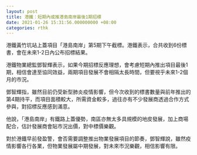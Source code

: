 ```yaml
---
layout: post
title: 港鐵：短期內或推港島南岸最後1期招標
date: 2021-01-26 15:31:56.000000000 +08:00
categories: rthk
---
```


港鐵黃竹坑站上蓋項目「港島南岸」第5期下午截標。港鐵表示，合共收到6份標書，會在未來1-2日內公布招標結果。

港鐵物業總監鄧智輝表示，如果今期招標反應理想，會考慮短期內推出項目最後1期，相信會達至協同效益，兩期項目發展不會相隔太長時間，但要視乎未來1-2個月的市況。

鄧智輝指，雖然目前仍受新型肺炎疫情影響，但今次收到的標書數量與前年推出的第4期持平，而項目面積較大，所需資金較多，過往亦有不少發展商透過合作方式參與，對招標反應感到滿意。 

他說，「港島南岸」有鐵路上蓋優勢，南區亦無太多具規模的地皮發展，加上商場配合，估計發展商會貼市況出價，對中標價樂觀。

對於港鐵早前發盈警，會否需要調整推出物業發展項目的節奏，鄧智輝說，雖然疫情影響各行各業，但物業發展屬中期發展，對未來市況樂觀，相信影響有限。
